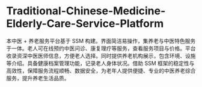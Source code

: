 # Traditional-Chinese-Medicine-Elderly-Care-Service-Platform
本中医 + 养老服务平台基于 SSM 构建。界面简洁易操作，集养老与中医特色服务于一体。老人可在线预约中医问诊、康复理疗等服务，查看服务项目与价格。平台收录资深中医医师信息，方便老人选择。同时提供养老机构展示，包含环境、设施等介绍。具备健康档案管理功能，记录老人身体状况。借助 SSM 框架的稳定性与高效性，保障服务流程顺畅、数据安全，为老年人提供便捷、专业的中医养老综合服务，提升养老生活品质。 
